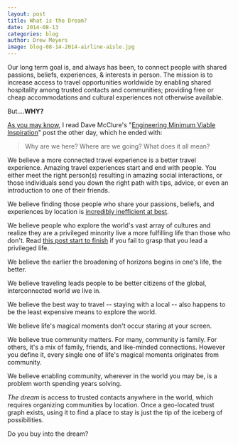 ```yaml
---
layout: post
title: What is the Dream?
date: 2014-08-13
categories: blog
author: Drew Meyers
image: blog-08-14-2014-airline-aisle.jpg
---
```


Our long term goal is, and always has been, to connect people with shared passions, beliefs, experiences, & interests in person. The mission is to increase access to travel opportunities worldwide by enabling shared hospitality among trusted contacts and communities; providing free or cheap accommodations and cultural experiences not otherwise available. 

But....<strong>WHY?</strong>

[As you may know](http://www.horizonapp.co/blog/do-you-give-shit/), I read Dave McClure's "<a href="https://medium.com/@davemcclure/engineering-minimum-viable-inspiration-5e4a776aecdb">Engineering Minimum Viable Inspiration</a>" post the other day, which he ended with:

> Why are we here? Where are we going? What does it all mean?

We believe a more connected travel experience is a better travel experience. Amazing travel experiences start and end with people. You either meet the right person(s) resulting in amazing social interactions, or those individuals send you down the right path with tips, advice, or even an introduction to one of their friends.

We believe finding those people who share your passions, beliefs, and experiences by location is [incredibly inefficient at best](http://www.mykro.org/an-online-community-of-microfinance-advocates-all-over-the-globe/2012/07/).

We believe people who explore the world's vast array of cultures and realize they are a privileged minority live a more fulfilling life than those who don't. Read [this post start to finish](http://www.drewmeyersinsights.com/2007/09/20/if-this-doesnt-hit-you-like-a-rock-i-dont-know-what-will/) if you fail to grasp that you lead a privileged life.

We believe the earlier the broadening of horizons begins in one's life, the better. 

We believe traveling leads people to be better citizens of the global, interconnected world we live in.

We believe the best way to travel -- staying with a local -- also happens to be the least expensive means to explore the world.

We believe life's magical moments don't occur staring at your screen.

We believe true community matters. For many, community is family. For others, it's a mix of family, friends, and like-minded connections.
However you define it, every single one of life's magical moments originates from community.

We believe enabling community, wherever in the world you may be, is a problem worth spending years solving.

<em>The dream</em> is access to trusted contacts anywhere in the world, which requires organizing communities by location. Once a geo-located trust graph exists, using it to find a place to stay is just the tip of the iceberg of possibilities.

Do you buy into the dream?